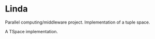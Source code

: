 # Linda
Parallel computing/middleware project. Implementation of a tuple space.

A TSpace implementation.
